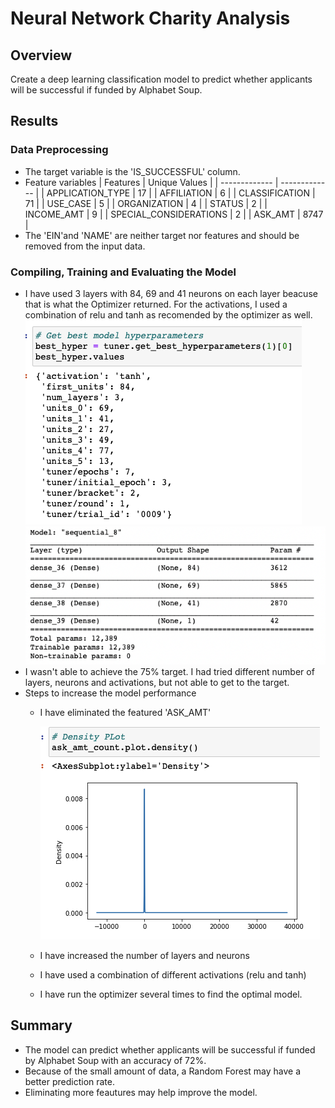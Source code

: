 # Neural Network Charity Analysis

## Overview
Create a deep learning classification model to predict whether applicants will be successful if funded by Alphabet Soup.

## Results
### Data Preprocessing
- The target variable is the 'IS_SUCCESSFUL' column.
- Feature variables
  | Features  | Unique Values |
  | ------------- | ------------- |
  | APPLICATION_TYPE  | 17  |
  | AFFILIATION  | 6  |
  | CLASSIFICATION  | 71  |
  | USE_CASE  | 5  |
  | ORGANIZATION  | 4  |
  | STATUS  | 2  |
  | INCOME_AMT  | 9  |
  | SPECIAL_CONSIDERATIONS  | 2  |
  | ASK_AMT  | 8747  |
- The 'EIN'and 'NAME' are neither target nor features and should be removed from the input data.

### Compiling, Training and Evaluating the Model
- I have used 3 layers with 84, 69 and 41 neurons on each layer beacuse that is what the Optimizer returned. For the activations, I used a combination of relu and tanh as recomended by the optimizer as well.
  <img src='https://github.com/juliomeza/Neural_Network_Charity_Analysis/blob/main/screenshot/BestModel.png'>
  <img src='https://github.com/juliomeza/Neural_Network_Charity_Analysis/blob/main/screenshot/Model.png'>
- I wasn't able to achieve the 75% target. I had tried different number of layers, neurons and activations, but not able to get to the target.
- Steps to increase the model performance
  - I have eliminated the featured 'ASK_AMT'

    <img src='https://github.com/juliomeza/Neural_Network_Charity_Analysis/blob/main/screenshot/ask_amt_plot.png'>
    
  - I have increased the number of layers and neurons
  - I have used a combination of different activations (relu and tanh)
  - I have run the optimizer several times to find the optimal model.

## Summary
- The model can predict whether applicants will be successful if funded by Alphabet Soup with an accuracy of 72%.
- Because of the small amount of data, a Random Forest may have a better prediction rate.
- Eliminating more feautures may help improve the model.